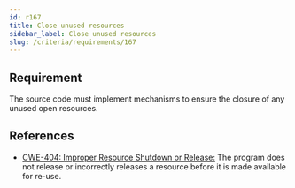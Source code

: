 ```yaml
---
id: r167
title: Close unused resources
sidebar_label: Close unused resources
slug: /criteria/requirements/167
---
```


## Requirement

The source code must implement mechanisms
to ensure the closure of any unused open resources.

## References

- [CWE-404: Improper Resource Shutdown or Release:](https://cwe.mitre.org/data/definitions/404.html)
  The program does not release
  or incorrectly releases a resource
  before it is made available for re-use.
